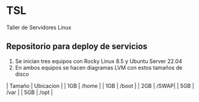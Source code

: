 # TSL
Taller de Servidores Linux
## Repositorio para deploy de servicios 
1. Se inician tres equipos con Rocky Linux 8.5 y Ubuntu Server 22.04
2. En ambos equipos se hacen diagramas LVM con estos tamaños de disco

| Tamaño | Ubicacion |
| 1GB | /home |
| 1GB | /boot |
| 2GB | /SWAP|
| 5GB | /var |
| 5GB | /opt |
